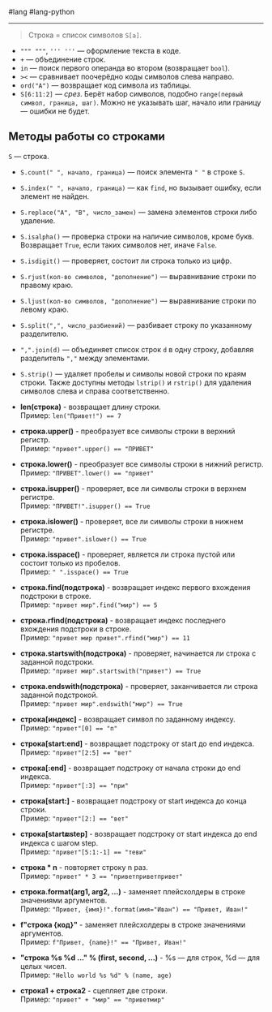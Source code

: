 #lang #lang-python 

---
> Строка = список символов `S[a]`.

- `""" """`, `''' '''` — оформление текста в коде.
- `+` — объединение строк.
- `in` — поиск первого операнда во втором (возвращает `bool`).
- `><` — сравнивает поочерёдно коды символов слева направо.
- `ord("A")` — возвращает код символа из таблицы.
- `S[6:11:2]` — *срез*. Берёт набор символов, подобно `range(первый символ, граница, шаг)`. Можно не указывать шаг, начало или границу — ошибки не будет.



## Методы работы со строками

`S` — строка.

- `S.count(" ", начало, граница)` — поиск элемента `" "` в строке `S`.
- `S.index(" ", начало, граница)` — как `find`, но вызывает ошибку, если элемент не найден.
- `S.replace("A", "B", число_замен)` — замена элементов строки либо удаление.
- `S.isalpha()` — проверка строки на наличие символов, кроме букв. Возвращает `True`, если таких символов нет, иначе `False`.
- `S.isdigit()` — проверяет, состоит ли строка только из цифр.
- `S.rjust(кол-во символов, "дополнение")` — выравнивание строки по правому краю.
- `S.ljust(кол-во символов, "дополнение")` — выравнивание строки по левому краю.
- `S.split(",", число_разбиений)` — разбивает строку по указанному разделителю.
- `",".join(d)` — объединяет список строк `d` в одну строку, добавляя разделитель `","` между элементами.
- `S.strip()` — удаляет пробелы и символы новой строки по краям строки. Также доступны методы `lstrip()` и `rstrip()` для удаления символов слева и справа соответственно.

- **len(строка)** - возвращает длину строки.  
  Пример: `len("Привет!") == 7`
- **строка.upper()** - преобразует все символы строки в верхний регистр.  
  Пример: `"привет".upper() == "ПРИВЕТ"`
- **строка.lower()** - преобразует все символы строки в нижний регистр.  
  Пример: `"ПРИВЕТ".lower() == "привет"`
- **строка.isupper()** - проверяет, все ли символы строки в верхнем регистре.  
  Пример: `"ПРИВЕТ!".isupper() == True`
- **строка.islower()** - проверяет, все ли символы строки в нижнем регистре.  
  Пример: `"привет".islower() == True`
- **строка.isspace()** - проверяет, является ли строка пустой или состоит только из пробелов.  
  Пример: `" ".isspace() == True`
- **строка.find(подстрока)** - возвращает индекс первого вхождения подстроки в строке.  
  Пример: `"привет мир".find("мир") == 5`
- **строка.rfind(подстрока)** - возвращает индекс последнего вхождения подстроки в строке.  
  Пример: `"привет мир привет".rfind("мир") == 11`
- **строка.startswith(подстрока)** - проверяет, начинается ли строка с заданной подстроки.  
  Пример: `"привет мир".startswith("привет") == True`
- **строка.endswith(подстрока)** - проверяет, заканчивается ли строка заданной подстрокой.  
  Пример: `"привет мир".endswith("мир") == True`
- **строка[индекс]** - возвращает символ по заданному индексу.  
  Пример: `"привет"[0] == "п"`
- **строка[start:end]** - возвращает подстроку от start до end индекса.  
  Пример: `"привет"[2:5] == "вет"`
- **строка[:end]** - возвращает подстроку от начала строки до end индекса.  
  Пример: `"привет"[:3] == "при"`
- **строка[start:]** - возвращает подстроку от start индекса до конца строки.  
  Пример: `"привет"[2:] == "вет"`
- **строка[start:end:step]** - возвращает подстроку от start индекса до end индекса с шагом step.  
  Пример: `"привет"[5:1:-1] == "теви"`
- **строка * n** - повторяет строку n раз.  
  Пример: `"привет" * 3 == "приветприветпривет"`
- **строка.format(arg1, arg2, ...)** - заменяет плейсхолдеры в строке значениями аргументов.  
  Пример: `"Привет, {имя}!".format(имя="Иван") == "Привет, Иван!"`
- **f"строка {код}"** - заменяет плейсхолдеры в строке значениями аргументов.  
  Пример: `f"Привет, {name}!" == "Привет, Иван!"`
- **"строка %s %d ..." % (first, second, ...)** - %s — для строк, %d — для целых чисел.  
  Пример: `"Hello world %s %d" % (name, age)`
- **строка1 + строка2** - сцепляет две строки.  
  Пример: `"привет" + "мир" == "приветмир"`
